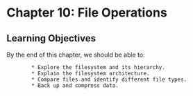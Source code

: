 #  Chapter 10: File Operations 

## Learning Objectives


By the end of this chapter, we should be able to:

            * Explore the filesystem and its hierarchy.
            * Explain the filesystem architecture.
            * Compare files and identify different file types.
            * Back up and compress data.

